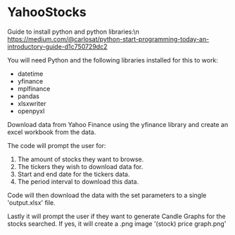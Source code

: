 # YahooStocks
Guide to install python and python libraries:\n
https://medium.com/@carlosat/python-start-programming-today-an-introductory-guide-d1c750729dc2

You will need Python and the following libraries installed for this to work:
  * datetime
  * yfinance
  * mplfinance
  * pandas
  * xlsxwriter
  * openpyxl
  
Download data from Yahoo Finance using the yfinance library and create an excel workbook from the data.

The code will prompt the user for:
  1. The amount of stocks they want to browse.
  2. The tickers they wish to download data for.
  3. Start and end date for the tickers data.
  4. The period interval to download this data.
  
Code will then download the data with the set parameters to a single 'output.xlsx' file. 

Lastly it will prompt the user if they want to generate Candle Graphs for the stocks searched. If yes, it will create a .png image '(stock) price graph.png'
